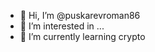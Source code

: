- 👋 Hi, I’m @puskarevroman86
- 👀 I’m interested in ...
- 🌱 I’m currently learning crypto

<!---
puskarevroman86/puskarevroman86 is a ✨ special ✨ repository because its `README.md` (this file) appears on your GitHub profile.
You can click the Preview link to take a look at your changes.
--->
